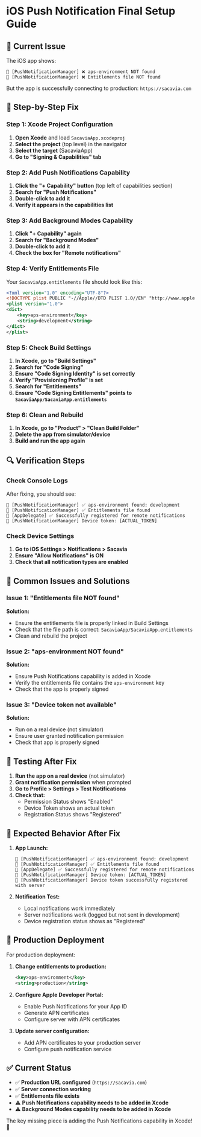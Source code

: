 # iOS Push Notification Final Setup Guide

## 🚨 **Current Issue**
The iOS app shows:
```
📱 [PushNotificationManager] ❌ aps-environment NOT found
📱 [PushNotificationManager] ❌ Entitlements file NOT found
```

But the app is successfully connecting to production: `https://sacavia.com`

## 🔧 **Step-by-Step Fix**

### **Step 1: Xcode Project Configuration**

1. **Open Xcode** and load `SacaviaApp.xcodeproj`
2. **Select the project** (top level) in the navigator
3. **Select the target** (SacaviaApp)
4. **Go to "Signing & Capabilities" tab**

### **Step 2: Add Push Notifications Capability**

1. **Click the "+ Capability" button** (top left of capabilities section)
2. **Search for "Push Notifications"**
3. **Double-click to add it**
4. **Verify it appears in the capabilities list**

### **Step 3: Add Background Modes Capability**

1. **Click "+ Capability" again**
2. **Search for "Background Modes"**
3. **Double-click to add it**
4. **Check the box for "Remote notifications"**

### **Step 4: Verify Entitlements File**

Your `SacaviaApp.entitlements` file should look like this:
```xml
<?xml version="1.0" encoding="UTF-8"?>
<!DOCTYPE plist PUBLIC "-//Apple//DTD PLIST 1.0//EN" "http://www.apple.com/DTDs/PropertyList-1.0.dtd">
<plist version="1.0">
<dict>
    <key>aps-environment</key>
    <string>development</string>
</dict>
</plist>
```

### **Step 5: Check Build Settings**

1. **In Xcode, go to "Build Settings"**
2. **Search for "Code Signing"**
3. **Ensure "Code Signing Identity" is set correctly**
4. **Verify "Provisioning Profile" is set**
5. **Search for "Entitlements"**
6. **Ensure "Code Signing Entitlements" points to `SacaviaApp/SacaviaApp.entitlements`**

### **Step 6: Clean and Rebuild**

1. **In Xcode, go to "Product" > "Clean Build Folder"**
2. **Delete the app from simulator/device**
3. **Build and run the app again**

## 🔍 **Verification Steps**

### **Check Console Logs**
After fixing, you should see:
```
📱 [PushNotificationManager] ✅ aps-environment found: development
📱 [PushNotificationManager] ✅ Entitlements file found
📱 [AppDelegate] ✅ Successfully registered for remote notifications
📱 [PushNotificationManager] Device token: [ACTUAL_TOKEN]
```

### **Check Device Settings**
1. **Go to iOS Settings > Notifications > Sacavia**
2. **Ensure "Allow Notifications" is ON**
3. **Check that all notification types are enabled**

## 🚨 **Common Issues and Solutions**

### **Issue 1: "Entitlements file NOT found"**
**Solution:**
- Ensure the entitlements file is properly linked in Build Settings
- Check that the file path is correct: `SacaviaApp/SacaviaApp.entitlements`
- Clean and rebuild the project

### **Issue 2: "aps-environment NOT found"**
**Solution:**
- Ensure Push Notifications capability is added in Xcode
- Verify the entitlements file contains the `aps-environment` key
- Check that the app is properly signed

### **Issue 3: "Device token not available"**
**Solution:**
- Run on a real device (not simulator)
- Ensure user granted notification permission
- Check that app is properly signed

## 📱 **Testing After Fix**

1. **Run the app on a real device** (not simulator)
2. **Grant notification permission** when prompted
3. **Go to Profile > Settings > Test Notifications**
4. **Check that:**
   - Permission Status shows "Enabled"
   - Device Token shows an actual token
   - Registration Status shows "Registered"

## 🎯 **Expected Behavior After Fix**

1. **App Launch:**
   ```
   📱 [PushNotificationManager] ✅ aps-environment found: development
   📱 [PushNotificationManager] ✅ Entitlements file found
   📱 [AppDelegate] ✅ Successfully registered for remote notifications
   📱 [PushNotificationManager] Device token: [ACTUAL_TOKEN]
   📱 [PushNotificationManager] Device token successfully registered with server
   ```

2. **Notification Test:**
   - Local notifications work immediately
   - Server notifications work (logged but not sent in development)
   - Device registration status shows as "Registered"

## 🚀 **Production Deployment**

For production deployment:

1. **Change entitlements to production:**
   ```xml
   <key>aps-environment</key>
   <string>production</string>
   ```

2. **Configure Apple Developer Portal:**
   - Enable Push Notifications for your App ID
   - Generate APN certificates
   - Configure server with APN certificates

3. **Update server configuration:**
   - Add APN certificates to your production server
   - Configure push notification service

## ✅ **Current Status**

- ✅ **Production URL configured** (`https://sacavia.com`)
- ✅ **Server connection working**
- ✅ **Entitlements file exists**
- ⚠️ **Push Notifications capability needs to be added in Xcode**
- ⚠️ **Background Modes capability needs to be added in Xcode**

The key missing piece is adding the Push Notifications capability in Xcode! 🔧
